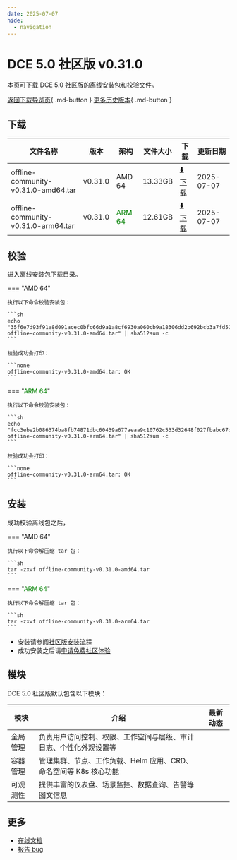 ```yaml
---
date: 2025-07-07
hide:
  - navigation
---
```


# DCE 5.0 社区版 v0.31.0

本页可下载 DCE 5.0 社区版的离线安装包和校验文件。

[返回下载导览页](../index.md){ .md-button } [更多历史版本](./dce5-installer-history.md){ .md-button }

## 下载

| 文件名称 | 版本 | 架构 | 文件大小 | 下载 | 更新日期 |
| ------- | --- | ---- | ------ | --- | ------- |
| offline-community-v0.31.0-amd64.tar | v0.31.0 | AMD 64 | 13.33GB | [:arrow_down: 下载](https://qiniu-download-public.daocloud.io/DaoCloud_Enterprise/dce5/offline-community-v0.31.0-amd64.tar) | 2025-07-07 |
| offline-community-v0.31.0-arm64.tar | v0.31.0 | <font color="green">ARM 64</font> | 12.61GB | [:arrow_down: 下载](https://qiniu-download-public.daocloud.io/DaoCloud_Enterprise/dce5/offline-community-v0.31.0-arm64.tar) | 2025-07-07 |

## 校验

进入离线安装包下载目录。

=== "AMD 64"

    执行以下命令校验安装包：

    ```sh
    echo "35f6e7d93f91e8d091acec0bfc66d9a1a8cf6930a060cb9a18306dd2b692bcb3a7fd52714f5aa930a5da31421d8619a037c4cfe7b992de73094b3b06e10b8dd7  offline-community-v0.31.0-amd64.tar" | sha512sum -c
    ```

    校验成功会打印：

    ```none
    offline-community-v0.31.0-amd64.tar: OK
    ```

=== "<font color="green">ARM 64</font>"

    执行以下命令校验安装包：

    ```sh
    echo "fcc3ebe2b086374ba8fb74871dbc60439a677aeaa9c10762c533d32648f027fbabc67d83cd4ba52e9a4b49f8c9a78ad3afe123513b3642ed4fd16341b4ee5f70  offline-community-v0.31.0-arm64.tar" | sha512sum -c
    ```

    校验成功会打印：

    ```none
    offline-community-v0.31.0-arm64.tar: OK
    ```

## 安装

成功校验离线包之后，

=== "AMD 64"

    执行以下命令解压缩 tar 包：

    ```sh
    tar -zxvf offline-community-v0.31.0-amd64.tar
    ```

=== "<font color="green">ARM 64</font>"

    执行以下命令解压缩 tar 包：

    ```sh
    tar -zxvf offline-community-v0.31.0-arm64.tar
    ```

- 安装请参阅[社区版安装流程](../../install/community/k8s/online.md#_2)
- 成功安装之后请[申请免费社区体验](../../dce/license0.md)

## 模块

DCE 5.0 社区版默认包含以下模块：

| 模块     | 介绍            | 最新动态         |
| -------- | -------------- | -------------- |
| 全局管理 | 负责用户访问控制、权限、工作空间与层级、审计日志、个性化外观设置等 | [](../../ghippo/intro/release-notes.md#) |
| 容器管理 | 管理集群、节点、工作负载、Helm 应用、CRD、命名空间等 K8s 核心功能 | [](../../kpanda/intro/release-notes.md#) |
| 可观测性 | 提供丰富的仪表盘、场景监控、数据查询、告警等图文信息 | [](../../insight/intro/release-notes.md#) |

## 更多

- [在线文档](../../dce/index.md)
- [报告 bug](https://github.com/DaoCloud/DaoCloud-docs/issues)
